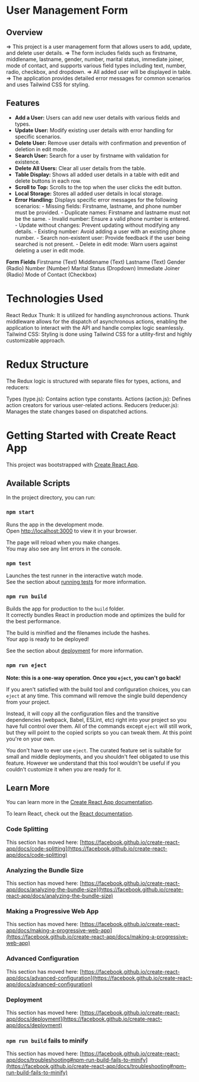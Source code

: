 # User Management Form

## Overview

=> This project is a user management form that allows users to add, update, and delete user details. 
=> The form includes fields such as firstname, middlename, lastname, gender, number, marital status, immediate joiner, mode of contact, and supports various field types including text, number, radio, checkbox, and dropdown. 
=> All added user will be displayed in table.
=> The application provides detailed error messages for common scenarios and uses Tailwind CSS for styling.

## Features

- **Add a User:** Users can add new user details with various fields and types.
- **Update User:** Modify existing user details with error handling for specific scenarios.
- **Delete User:** Remove user details with confirmation and prevention of deletion in edit mode.
- **Search User:** Search for a user by firstname with validation for existence.
- **Delete All Users:** Clear all user details from the table.
- **Table Display:** Shows all added user details in a table with edit and delete buttons in each row.
- **Scroll to Top:** Scrolls to the top when the user clicks the edit button.
- **Local Storage:** Stores all added user details in local storage.
- **Error Handling:** Displays specific error messages for the following scenarios:
      - Missing fields: Firstname, lastname, and phone number must be provided.
      - Duplicate names: Firstname and lastname must not be the same.
      - Invalid number: Ensure a valid phone number is entered.
      - Update without changes: Prevent updating without modifying any details.
      - Existing number: Avoid adding a user with an existing phone number.
      - Search non-existent user: Provide feedback if the user being searched is not present.
      - Delete in edit mode: Warn users against deleting a user in edit mode.
  
**Form Fields**
Firstname (Text)
Middlename (Text)
Lastname (Text)
Gender (Radio)
Number (Number)
Marital Status (Dropdown)
Immediate Joiner (Radio)
Mode of Contact (Checkbox)

# Technologies Used
React
Redux Thunk: It is utilized for handling asynchronous actions. Thunk middleware allows for the dispatch of asynchronous actions, enabling the application to interact with the API and handle complex logic seamlessly.
Tailwind CSS: Styling is done using Tailwind CSS for a utility-first and highly customizable approach.

# Redux Structure
The Redux logic is structured with separate files for types, actions, and reducers:

Types (type.js): Contains action type constants.
Actions (action.js): Defines action creators for various user-related actions.
Reducers (reducer.js): Manages the state changes based on dispatched actions.

# Getting Started with Create React App

This project was bootstrapped with [Create React App](https://github.com/facebook/create-react-app).

## Available Scripts

In the project directory, you can run:

### `npm start`

Runs the app in the development mode.\
Open [http://localhost:3000](http://localhost:3000) to view it in your browser.

The page will reload when you make changes.\
You may also see any lint errors in the console.

### `npm test`

Launches the test runner in the interactive watch mode.\
See the section about [running tests](https://facebook.github.io/create-react-app/docs/running-tests) for more information.

### `npm run build`

Builds the app for production to the `build` folder.\
It correctly bundles React in production mode and optimizes the build for the best performance.

The build is minified and the filenames include the hashes.\
Your app is ready to be deployed!

See the section about [deployment](https://facebook.github.io/create-react-app/docs/deployment) for more information.

### `npm run eject`

**Note: this is a one-way operation. Once you `eject`, you can't go back!**

If you aren't satisfied with the build tool and configuration choices, you can `eject` at any time. This command will remove the single build dependency from your project.

Instead, it will copy all the configuration files and the transitive dependencies (webpack, Babel, ESLint, etc) right into your project so you have full control over them. All of the commands except `eject` will still work, but they will point to the copied scripts so you can tweak them. At this point you're on your own.

You don't have to ever use `eject`. The curated feature set is suitable for small and middle deployments, and you shouldn't feel obligated to use this feature. However we understand that this tool wouldn't be useful if you couldn't customize it when you are ready for it.

## Learn More

You can learn more in the [Create React App documentation](https://facebook.github.io/create-react-app/docs/getting-started).

To learn React, check out the [React documentation](https://reactjs.org/).

### Code Splitting

This section has moved here: [https://facebook.github.io/create-react-app/docs/code-splitting](https://facebook.github.io/create-react-app/docs/code-splitting)

### Analyzing the Bundle Size

This section has moved here: [https://facebook.github.io/create-react-app/docs/analyzing-the-bundle-size](https://facebook.github.io/create-react-app/docs/analyzing-the-bundle-size)

### Making a Progressive Web App

This section has moved here: [https://facebook.github.io/create-react-app/docs/making-a-progressive-web-app](https://facebook.github.io/create-react-app/docs/making-a-progressive-web-app)

### Advanced Configuration

This section has moved here: [https://facebook.github.io/create-react-app/docs/advanced-configuration](https://facebook.github.io/create-react-app/docs/advanced-configuration)

### Deployment

This section has moved here: [https://facebook.github.io/create-react-app/docs/deployment](https://facebook.github.io/create-react-app/docs/deployment)

### `npm run build` fails to minify

This section has moved here: [https://facebook.github.io/create-react-app/docs/troubleshooting#npm-run-build-fails-to-minify](https://facebook.github.io/create-react-app/docs/troubleshooting#npm-run-build-fails-to-minify)
